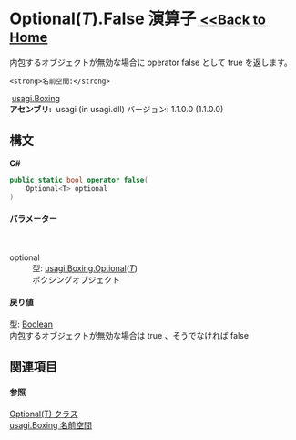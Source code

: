 # Optional(*T*).False 演算子 <small>[<<Back to Home](https://github.com/usagi/usagi.cs/blob/master/Help/Home.md)</small> 

内包するオブジェクトが無効な場合に operator false として true を返します。


    <strong>名前空間:</strong>
&nbsp;<a href="N_usagi_Boxing.md">usagi.Boxing</a><br /><strong>アセンブリ:</strong>
&nbsp;usagi (in usagi.dll) バージョン: 1.1.0.0 (1.1.0.0)

## 構文

**C#**<br />
``` C#
public static bool operator false(
	Optional<T> optional
)
```


#### パラメーター
&nbsp;<dl><dt>optional</dt><dd>型: <a href="T_usagi_Boxing_Optional_1.md">usagi.Boxing.Optional</a>(<a href="T_usagi_Boxing_Optional_1.md">*T*</a>)<br />ボクシングオブジェクト</dd></dl>

#### 戻り値
型: <a href="http://msdn2.microsoft.com/ja-jp/library/a28wyd50" target="_blank">Boolean</a><br />内包するオブジェクトが無効な場合は true 、そうでなければ false

## 関連項目


#### 参照
<a href="T_usagi_Boxing_Optional_1.md">Optional(T) クラス</a><br /><a href="N_usagi_Boxing.md">usagi.Boxing 名前空間</a><br />